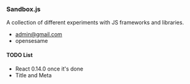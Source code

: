 ### Sandbox.js ###

A collection of different experiments with JS frameworks and libraries.

* admin@gmail.com
* opensesame

#### TODO List

* React 0.14.0 once it's done
* Title and Meta
